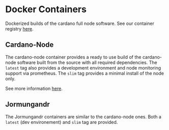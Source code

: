 # Docker Containers

Dockerized builds of the cardano full node software. See our container registry [here](https://gitlab.com/viper-staking/docker-containers/container_registry).

## Cardano-Node

The cardano-node container provides a ready to use build of the cardano-node
software built from the source with all required dependencies. The `latest` tag
also provides a development environment and node monitoring support via
prometheus. The `slim` tag provides a minimal install of the node only.

See more information [here](./cardano-node/README.md).

## Jormungandr

The Jormungandr containers are similar to the cardano-node ones. Both a 
`latest` (dev environement) and `slim` tag are provided.
